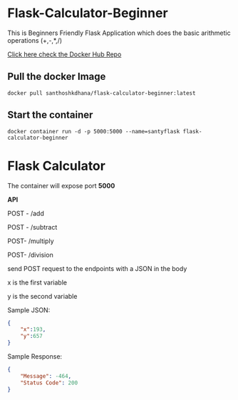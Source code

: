# Flask-Calculator-Beginner
This is Beginners Friendly Flask Application which does the basic arithmetic operations (+,-,*,/) 

[Click here check the Docker Hub Repo](https://hub.docker.com/r/santhoshkdhana/flask-calculator-beginner)

## Pull the docker Image
```
docker pull santhoshkdhana/flask-calculator-beginner:latest
```
## Start the container
```
docker container run -d -p 5000:5000 --name=santyflask flask-calculator-beginner
```


# Flask Calculator
The container will expose port **5000**

**API**

POST - /add

POST - /subtract

POST- /multiply

POST- /division

send POST request to the endpoints with a JSON in the body

x is the first variable

y is the second variable

Sample JSON:
```JSON
{
    "x":193,
    "y":657
}
```
Sample Response:
```JSON
{
    "Message": -464,
    "Status Code": 200
}
```
